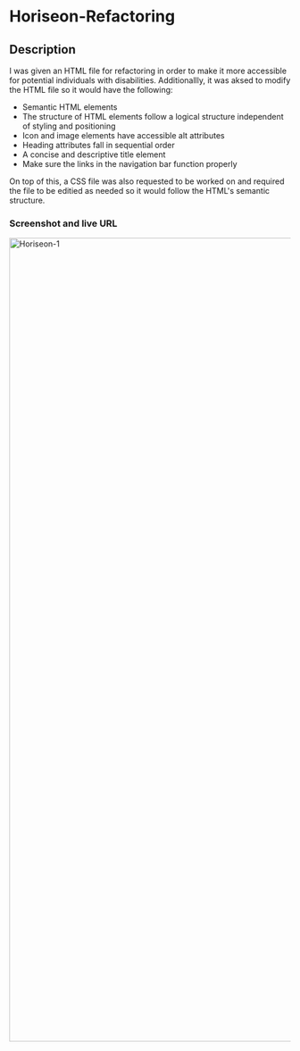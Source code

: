# Horiseon-Refactoring

## Description
I was given an HTML file for refactoring in order to make it more accessible for potential individuals with disabilities. Additionallly, it was aksed to modify the HTML file so it would have the following:

- Semantic HTML elements
- The structure of HTML elements follow a logical structure independent of styling and positioning
- Icon and image elements have accessible alt attributes
- Heading attributes fall in sequential order
- A concise and descriptive title element
- Make sure the links in the navigation bar function properly

On top of this, a CSS file was also requested to be worked on and required the file to be editied as needed so it would follow the HTML's semantic structure. 

### Screenshot and live URL
<img width="1440" alt="Horiseon-1" src="https://user-images.githubusercontent.com/90587395/140593367-08200e9d-7947-49cd-8aef-deb123522a27.png"> 

